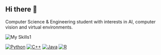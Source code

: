 ## Hi there 👋

Computer Science & Engineering student with interests in AI, computer vision and virtual environments.

![My Skills1](https://skillicons.dev/icons?i=py,cpp,java,matlab,r,vscode,unreal,discord)

[![Python](https://img.shields.io/badge/Python-3776AB?logo=python&logoColor=fff)](#)
[![C++](https://img.shields.io/badge/C++-%2300599C.svg?logo=c%2B%2B&logoColor=white)](#)
[![Java](https://img.shields.io/badge/Java-%23ED8B00.svg?logo=openjdk&logoColor=white)](#)
[![R](https://img.shields.io/badge/R-%23276DC3.svg?logo=r&logoColor=white)](#)
